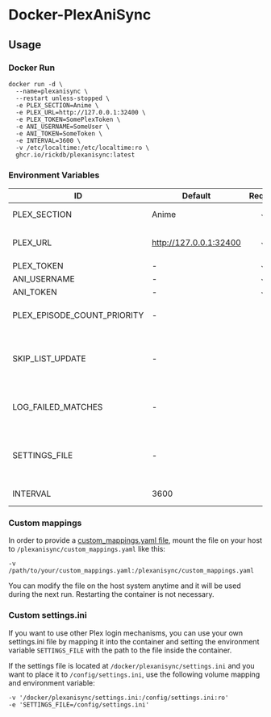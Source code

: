 # Docker-PlexAniSync

## Usage

### Docker Run

```
docker run -d \
  --name=plexanisync \
  --restart unless-stopped \
  -e PLEX_SECTION=Anime \
  -e PLEX_URL=http://127.0.0.1:32400 \
  -e PLEX_TOKEN=SomePlexToken \
  -e ANI_USERNAME=SomeUser \
  -e ANI_TOKEN=SomeToken \
  -e INTERVAL=3600 \
  -v /etc/localtime:/etc/localtime:ro \
  ghcr.io/rickdb/plexanisync:latest
```

### Environment Variables

| ID                          | Default                | Required | Note                                                                                                                                                     |
| --------------------------- | ---------------------- | :-------: | -------------------------------------------------------------------------------------------------------------------------------------------------------- |
| PLEX_SECTION                | Anime                  | &#10003;* | The library where your anime resides                                                                                                                     |
| PLEX_URL                    | http://127.0.0.1:32400 | &#10003;* | The address to your Plex Media Server, for example: http://127.0.0.1:32400                                                                               |
| PLEX_TOKEN                  | -                      | &#10003;* | Follow [this guide](https://support.plex.tv/articles/204059436-finding-an-authentication-token-x-plex-token/)                                            |
| ANI_USERNAME                | -                      | &#10003;* | Your [AniList.co](http://www.anilist.co) username                                                                                                        |
| ANI_TOKEN                   | -                      | &#10003;* | Get it [here](https://anilist.co/api/v2/oauth/authorize?client_id=1549&response_type=token)                                                              |
| PLEX_EPISODE_COUNT_PRIORITY | -                      | &#10005;  | If set to True, Plex episode watched count will take priority over AniList (default = False)                                                             |
| SKIP_LIST_UPDATE            | -                      | &#10005;  | If set to True, it will NOT update your AniList which is useful if you want to do a test run to check if everything lines up properly. (default = False) |
| LOG_FAILED_MATCHES          | -                      | &#10005;  | If set to True, failed matches will be written to /plexanisync/failed_matches.txt (default = False)                                                      |
| SETTINGS_FILE               | -                      | &#10005;  | Location of a custom settings.ini for more advanced configuration. Makes all settings above obsolete. See section below for usage.                       |
| INTERVAL                    | 3600                   | &#10005;  | The time in between syncs in seconds                                                                                                                     |

### Custom mappings

In order to provide a [custom_mappings.yaml file](https://github.com/RickDB/PlexAniSync#custom-anime-mapping), mount the file on your host to `/plexanisync/custom_mappings.yaml` like this:

```
-v /path/to/your/custom_mappings.yaml:/plexanisync/custom_mappings.yaml
```

You can modify the file on the host system anytime and it will be used during the next run. Restarting the container is not necessary.

### Custom settings.ini

If you want to use other Plex login mechanisms, you can use your own settings.ini file by mapping it into the container and setting the environment variable `SETTINGS_FILE` with the path to the file inside the container.

If the settings file is located at `/docker/plexanisync/settings.ini` and you want to place it to `/config/settings.ini`, use the following volume mapping and environment variable:

```
-v '/docker/plexanisync/settings.ini:/config/settings.ini:ro'
-e 'SETTINGS_FILE=/config/settings.ini'
```